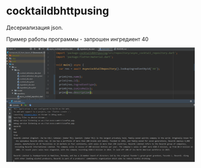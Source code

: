 # cocktaildbhttpusing

Десериализация json.

Пример работы программы - запрошен ингредиент 40

![demo](res1.png)


